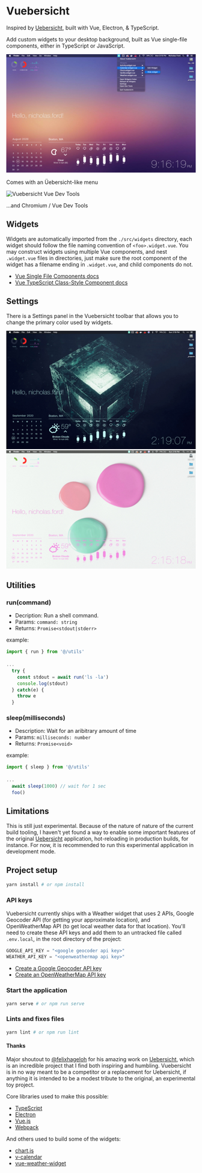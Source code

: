 # Vuebersicht

Inspired by [Uebersicht](https://github.com/felixhageloh/uebersicht), built with Vue, Electron, & TypeScript.

Add custom widgets to your desktop background, built as Vue single-file components, either in TypeScript or JavaScript.

![Vuebersicht](./screenshots/vs-menu.jpg)

Comes with an Üebersicht-like menu

![Vuebersicht Vue Dev Tools](./screenshots/vs-devtools.jpg)

...and Chromium / Vue Dev Tools

## Widgets

Widgets are automatically imported from the `./src/widgets` directory, each widget should follow the file naming convention of `<foo>.widget.vue`. You may construct widgets using multiple Vue components, and nest `.widget.vue` files in directories, just make sure the root component of the widget has a filename ending in `.widget.vue`, and child components do not.

- [Vue Single File Components docs](https://vuejs.org/v2/guide/single-file-components.html)
- [Vue TypeScript Class-Style Component docs](https://class-component.vuejs.org/)

## Settings

There is a Settings panel in the Vuebersicht toolbar that allows you to change the primary color used by widgets.

![Vuebersicht Custom Color](./screenshots/vs-custom-color.jpg)
![Vuebersicht Custom Color](./screenshots/vs-custom-color-2.jpg)

## Utilities

### run(command)

- Decription: Run a shell command.
- Params: `command: string`
- Returns: `Promise<stdout|stderr>`

example:

```js
import { run } from '@/utils'

...
  try {
    const stdout = await run('ls -la')
    console.log(stdout)
  } catch(e) {
    throw e
  }
```

### sleep(milliseconds)

- Description: Wait for an aribitrary amount of time
- Params: `milliseconds: number`
- Returns: `Promise<void>`

example:

```js
import { sleep } from '@/utils'

...
  await sleep(1000) // wait for 1 sec
  foo()
```

## Limitations

This is still just experimental. Because of the nature of nature of the current build tooling, I haven't yet found a way to enable some important features of the original [Uebersicht](https://github.com/felixhageloh/uebersicht) application, hot-reloading in production builds, for instance. For now, it is recommended to run this experimental application in development mode.

## Project setup

```bash
yarn install # or npm install
```

### API keys

Vuebersicht currently ships with a Weather widget that uses 2 APIs, Google Geocoder API (for getting your approximate location), and OpenWeatherMap API (to get local weather data for that location). You'll need to create these API keys and add them to an untracked file called `.env.local`, in the root directory of the project:

```js
GOOGLE_API_KEY = "<google geocoder api key>"
WEATHER_API_KEY = "<openweathermap api key>"
```

- [Create a Google Geocoder API key](https://developers.google.com/maps/documentation/geocoding/get-api-key)
- [Create an OpenWeatherMap API key](https://openweathermap.org/appid)

### Start the application

```bash
yarn serve # or npm run serve
```

<!-- ### Production build

```bash
yarn build
```

### Run unit tests

```bash
yarn test:unit
``` -->

### Lints and fixes files

```bash
yarn lint # or npm run lint
```

#### Thanks

Major shoutout to [@felixhageloh](https://github.com/felixhageloh) for his amazing work on [Uebersicht](https://github.com/felixhageloh/uebersicht), which is an incredible project that I find both inspiring and humbling. Vuebersicht is in no way meant to be a competitor or a replacement for Uebersicht, if anything it is intended to be a modest tribute to the original, an experimental toy project.

Core libraries used to make this possible:

- [TypeScript](https://github.com/microsoft/TypeScript)
- [Electron](https://github.com/electron/electron)
- [Vue.js](https://github.com/vuejs/vue)
- [Webpack](https://github.com/webpack/webpack)

And others used to build some of the widgets:

- [chart.js](https://github.com/chartjs/Chart.js)
- [v-calendar](https://github.com/nathanreyes/v-calendar)
- [vue-weather-widget](https://github.com/dipu-bd/vue-weather-widget)
